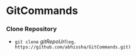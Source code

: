 # GitCommands

### Clone Repository
* `git clone` *gitRepoUrl*`(eg. https://github.com/abhissha/GitCommands.git)`